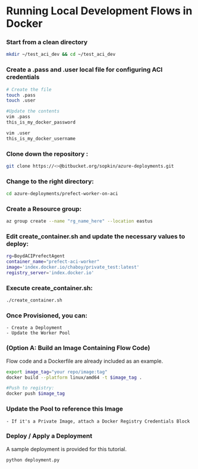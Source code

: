 # Running Local Development Flows in Docker

### Start from a clean directory
```bash
mkdir ~/test_aci_dev && cd ~/test_aci_dev
```

### Create a .pass and .user local file for configuring ACI credentials
```bash
# Create the file
touch .pass
touch .user

#Update the contents
vim .pass
this_is_my_docker_password

vim .user
this_is_my_docker_username
```

### Clone down the repository :
```bash
git clone https://<>@bitbucket.org/sopkin/azure-deployments.git
```

### Change to the right directory:
```bash
cd azure-deployments/prefect-worker-on-aci
```

### Create a Resource group:
```bash
az group create --name "rg_name_here" --location eastus
```

### Edit create_container.sh and update the necessary values to deploy:
```bash
rg=BoydACIPrefectAgent
container_name="prefect-aci-worker"
image='index.docker.io/chaboy/private_test:latest'
registry_server='index.docker.io'
```

### Execute create_container.sh:
```bash
./create_container.sh
```

### Once Provisioned, you can:
    - Create a Deployment
    - Update the Worker Pool

### (Option A: Build an Image Containing Flow Code)
Flow code and a Dockerfile are already included as an example.

```bash
export image_tag="your repo/image:tag"
docker build --platform linux/amd64 -t $image_tag .

#Push to registry:
docker push $image_tag
```

### Update the Pool to reference this Image
    - If it's a Private Image, attach a Docker Registry Credentials Block

### Deploy / Apply a Deployment
A sample deployment is provided for this tutorial.
```bash
python deployment.py
```



